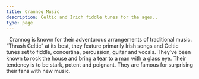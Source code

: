 ```yaml
---
title: Crannog Music
description: Celtic and Irich fiddle tunes for the ages..
type: page
---
```


&nbsp;
<span class="text-3xl text-gray-800 font-light">C</span>rannog is known for their adventurous arrangements of
traditional music.
“Thrash
Celtic”
at its best, they
feature
primarily Irish songs and Celtic tunes set to fiddle, concertina, percussion, guitar and vocals. They’ve been known to
rock the house and bring a tear to a man with a glass eye. Their tendency is to be stark, potent and poignant. They are
famous for surprising their fans with new music.
